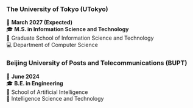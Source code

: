 ### The University of Tokyo (UTokyo)
📅 **March 2027 (Expected)**  
🎓 **M.S. in Information Science and Technology**  
🏫 Graduate School of Information Science and Technology  
💻 Department of Computer Science

### Beijing University of Posts and Telecommunications (BUPT)
📅 **June 2024**  
🎓 **B.E. in Engineering**  
🏫 School of Artificial Intelligence  
🤖 Intelligence Science and Technology